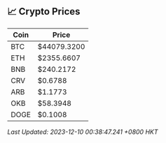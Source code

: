 ## 📈 Crypto Prices

| Coin | Price |
| ---- | ----- |
| BTC | $44079.3200 |
| ETH | $2355.6607 |
| BNB | $240.2172 |
| CRV | $0.6788 |
| ARB | $1.1773 |
| OKB | $58.3948 |
| DOGE | $0.1008 |

_Last Updated: 2023-12-10 00:38:47.241 +0800 HKT_